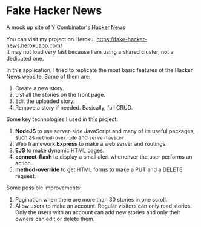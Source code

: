 # Fake Hacker News
A mock up site of [Y Combinator's Hacker News](https://news.ycombinator.com/)

You can visit my project on Heroku: https://fake-hacker-news.herokuapp.com/  
It may not load very fast because I am using a shared cluster, not a dedicated one.

In this application, I tried to replicate the most basic features of the Hacker News website. Some of them are:
1. Create a new story.
2. List all the stories on the front page.
3. Edit the uploaded story.
4. Remove a story if needed.
Basically, full CRUD.

Some key technologies I used in this project:
1. **NodeJS** to use server-side JavaScript and many of its useful packages, such as `method-override` and `serve-favicon`.
2. Web framework **Express** to make a web server and routings.
3. **EJS** to make dynamic HTML pages.
4. **connect-flash** to display a small alert whenenver the user performs an action.
5. **method-override** to get HTML forms to make a PUT and a DELETE request.

Some possible improvements:
1. Pagination when there are more than 30 stories in one scroll.
2. Allow users to make an account. Regular visitors can only read stories. Only the users with an account can add new stories and only their owners can edit or delete them.
